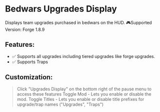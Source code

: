 # Bedwars Upgrades Display
Displays team upgrades purchased in bedwars on the HUD.
🎮Supported Version: Forge 1.8.9

## Features:
- ✅ Supports all upgrades including tiered upgrades like forge upgrades. 
- ✅ Supports Traps

## Customization: 
> Click "Upgrades Display" on the bottom right of the pause menu to access these features
Toggle Mod - Lets you enable or disable the mod.
Toggle Titles - Lets you enable or disable title prefixes for upgrade/trap names ("Upgrades", "Traps")
